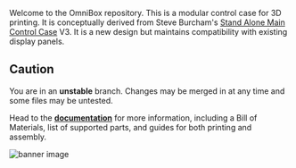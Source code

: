 Welcome to the OmniBox repository. This is a modular control case for 3D printing. It is conceptually derived from Steve Burcham's [Stand Alone Main Control Case](https://www.thingiverse.com/thing:3999751) V3. It is a new design but maintains compatibility with existing display panels.

## Caution

You are in an **unstable** branch. Changes may be merged in at any time and some files may be untested.

Head to the **[documentation](https://jon-harper.github.io/OmniBox)** for more information, including a Bill of Materials, list of supported parts, and guides for both printing and assembly.

![banner image](../../raw/main/docs/img/gallery_0.9.8.1/gallery.png)
